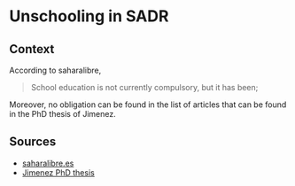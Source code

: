 # Unschooling in SADR

## Context

According to saharalibre,

>  School education is not currently compulsory, but it has been;

Moreover, no obligation can be found in the list of articles that can be found in the PhD thesis of Jimenez.

## Sources

* [saharalibre.es](http://www.saharalibre.es/modules.php?name=MujeresSaharauis&op=educacion)
* [Jimenez PhD thesis](https://www.usc.es/export9/sites/webinstitucional/gl/institutos/ceso/descargas/Ph-D_Jimenez_Espanol-en-los-campams-de-refugiados-de-Tinduf_2015.pdf)
